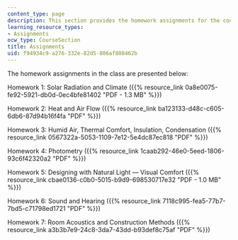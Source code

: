 ```yaml
---
content_type: page
description: This section provides the homework assignments for the course.
learning_resource_types:
- Assignments
ocw_type: CourseSection
title: Assignments
uid: f94934c9-a276-332e-82d5-806af808462b
---
```


The homework assignments in the class are presented below:

Homework 1: Solar Radiation and Climate ({{% resource_link 0a8e0075-fe92-5921-db0d-0ec4bfe81402 "PDF - 1.3 MB" %}})

Homework 2: Heat and Air Flow ({{% resource_link ba123133-d48c-c605-6db6-87d94b16f4fa "PDF" %}})

Homework 3: Humid Air, Thermal Comfort, Insulation, Condensation ({{% resource_link 0567322a-5053-1109-7e12-5e4dc87ec818 "PDF" %}})

Homework 4: Photometry ({{% resource_link 1caab292-46e0-5eed-1806-93c6f42320a2 "PDF" %}})

Homework 5: Designing with Natural Light — Visual Comfort ({{% resource_link cbae0136-c0b0-5015-b9d9-698530717e32 "PDF - 1.0 MB" %}})

Homework 6: Sound and Hearing ({{% resource_link 7118c995-fea5-77b7-7bd5-c71798ed1721 "PDF" %}})

Homework 7: Room Acoustics and Construction Methods ({{% resource_link a3b3b7e9-24c8-3da7-43dd-b93def8c75af "PDF" %}})